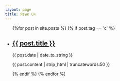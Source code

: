 ```yaml
---
layout: page
title: Язык Си
---
```


<ul>
{%for post in site.posts %}
    {% if post.tag == 'c' %}
        <li>
            <h2><a href="{{ post.url | prepend: site.baseurl | replace: '//', '/' }}">{{ post.title }}</a></h2>
            <time datetime="{{ post.date | date_to_xmlschema }}">{{ post.date | date_to_string }}</time>
            <p>{{ post.content | strip_html | truncatewords:50 }}</p>
        </li>
    {% endif %}
{% endfor %}
</ul>
